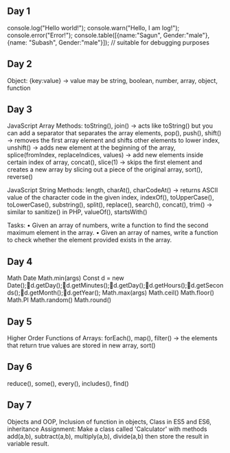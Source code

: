 Day 1
------------------------------------------------------------------------------------
console.log("Hello world!");
console.warn("Hello, I am log!");
console.error("Error!");
console.table([{name:"Sagun", Gender:"male"}, {name: "Subash", Gender:"male"}]); // suitable for debugging purposes

Day 2
------------------------------------------------------------------------------------
Object: {key:value} -> value may be string, boolean, number, array, object, function

Day 3
------------------------------------------------------------------------------------
JavaScript Array Methods: toString(), join() -> acts like toString() but you can add a separator that separates the array elements, pop(), push(), shift() -> removes the first array element and shifts other elements to lower index, unshift() -> adds new element at the beginning of the array, splice(fromIndex, replaceIndices, values) -> add new elements inside certain index of array, concat(), slice(1) -> skips the first element and creates a new array by slicing out a piece of the original array, sort(), reverse()

JavaScript String Methods: length, charAt(), charCodeAt() -> returns ASCII value of the character code in the given index, indexOf(), toUpperCase(), toLowerCase(), substring(), split(), replace(), search(), concat(), trim() -> similar to sanitize() in PHP, valueOf(), startsWith()

Tasks:
	• Given an array of numbers, write a function to find the second maximum element in the array.
	• Given an array of names, write a function to check whether the element provided exists in the array.

Day 4
------------------------------------------------------------------------------------
Math	Date
Math.min(args)	Const d = new Date();d.getDay();d.getMinutes();d.getDay();d.getHours();d.getSeconds();d.getMonth();d.getYear();
Math.max(args)
Math.ceil()
Math.floor()
Math.PI
Math.random()
Math.round()

Day 5
------------------------------------------------------------------------------------
Higher Order Functions of Arrays:
forEach(), map(), filter() -> the elements that return true values are stored in new array, sort()

Day 6
------------------------------------------------------------------------------------
reduce(), some(), every(), includes(), find()

Day 7
------------------------------------------------------------------------------------
Objects and OOP, Inclusion of function in objects, Class in ES5 and ES6, inheritance 
Assignment:
Make a class called 'Calculator' with methods add(a,b), subtract(a,b), multiply(a,b), divide(a,b) then store the result in variable result.

